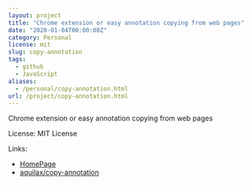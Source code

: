 ```yaml
---
layout: project
title: "Chrome extension or easy annotation copying from web pages"
date: "2020-01-04T00:00:00Z"
category: Personal
license: mit
slug: copy-annotation
tags:
  - github
  - JavaScript
aliases:
  - /personal/copy-annotation.html
url: /project/copy-annotation.html
---
```


Chrome extension or easy annotation copying from web pages

License: MIT License

Links:

* [HomePage](https://chrome.google.com/webstore/detail/copy-annotation/jcpnnlmedbgppecefnifgaclalcblpeb)
* [aquilax/copy-annotation](https://github.com/aquilax/copy-annotation)
